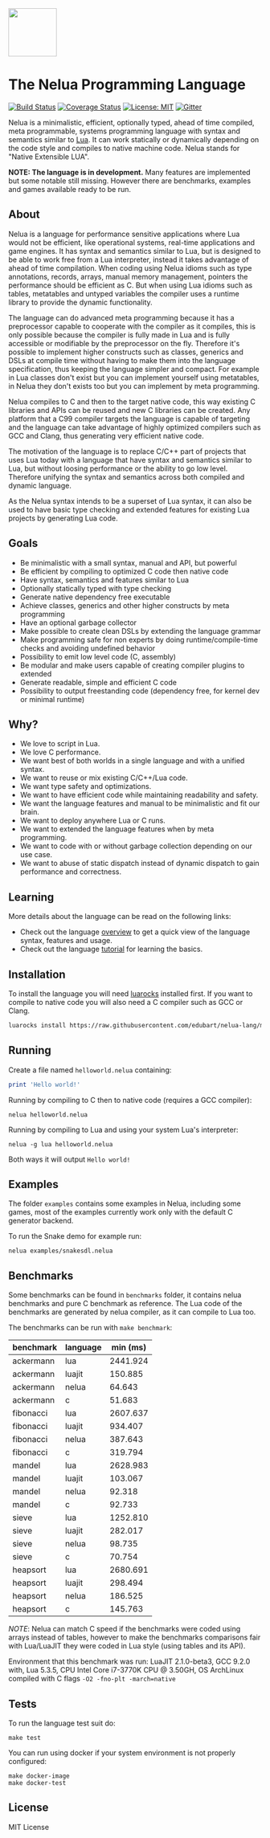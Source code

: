 <img width="96" src="https://edubart.github.io/nelua-lang/assets/images/nelua-logo.svg?sanitize=true">

# The Nelua Programming Language

[![Build Status](https://travis-ci.org/edubart/nelua-lang.svg?branch=master)](https://travis-ci.org/edubart/nelua-lang)
[![Coverage Status](https://coveralls.io/repos/github/edubart/nelua-lang/badge.svg?branch=master)](https://coveralls.io/github/edubart/nelua-lang?branch=master)
[![License: MIT](https://img.shields.io/badge/License-MIT-blue.svg?label=license)](https://opensource.org/licenses/MIT)
[![Gitter](https://badges.gitter.im/nelua-lang/community.svg)](https://gitter.im/nelua-lang/community?utm_source=badge&utm_medium=badge&utm_campaign=pr-badge)

Nelua is a minimalistic, efficient, optionally typed, ahead of time compiled, meta programmable,
systems programming language with syntax and semantics similar to [Lua](https://en.wikipedia.org/wiki/Lua_(programming_language)). It can work statically or dynamically depending on the code style and
compiles to native machine code. Nelua stands for "Native Extensible LUA".

**NOTE: The language is in development.** Many features are implemented but some notable still
missing. However there are benchmarks, examples and games available ready to be run.

## About

Nelua is a language for performance sensitive applications where Lua
would not be efficient, like operational systems, real-time applications and game engines.
It has syntax and semantics similar to Lua, but is designed to be able to work free from
a Lua interpreter, instead it takes advantage of ahead of time compilation. 
When coding using Nelua idioms such as type annotations, records, arrays,
manual memory management, pointers the performance should be efficient as C.
But when using Lua idioms such as tables, metatables and untyped variables the compiler
uses a runtime library to provide the dynamic functionality.

The language can do advanced meta programming because it has a preprocessor
capable to cooperate with the compiler as it compiles,
this is only possible because the compiler is fully made in Lua
and is fully accessible or modifiable by the preprocessor on the fly. 
Therefore it's possible to implement higher constructs such as classes, generics and DSLs at compile time without having to make them into the language specification, thus keeping the language simpler and compact.
For example in Lua classes don't exist but you can implement yourself using metatables,
in Nelua they don't exists too but you can implement by meta programming.

Nelua compiles to C and then to the target native code, this way existing
C libraries and APIs can be reused and new C libraries can be created.
Any platform that a C99 compiler targets the language is capable of targeting and
the language can take advantage of highly optimized compilers such as GCC and Clang, thus generating very
efficient native code.

The motivation of the language is to replace C/C++ part of projects that uses
Lua today with a language that have syntax and semantics similar to Lua, but
without loosing performance or the ability to go low level. Therefore unifying the
syntax and semantics across both compiled and dynamic language.

As the Nelua syntax intends to be a superset of Lua syntax,
it can also be used to have basic type checking and extended features
for existing Lua projects by generating Lua code.

## Goals

* Be minimalistic with a small syntax, manual and API, but powerful
* Be efficient by compiling to optimized C code then native code
* Have syntax, semantics and features similar to Lua
* Optionally statically typed with type checking
* Generate native dependency free executable
* Achieve classes, generics and other higher constructs by meta programming
* Have an optional garbage collector
* Make possible to create clean DSLs by extending the language grammar
* Make programming safe for non experts by doing runtime/compile-time checks and avoiding undefined behavior
* Possibility to emit low level code (C, assembly)
* Be modular and make users capable of creating compiler plugins to extended
* Generate readable, simple and efficient C code
* Possibility to output freestanding code (dependency free, for kernel dev or minimal runtime)

## Why?

* We love to script in Lua.
* We love C performance.
* We want best of both worlds in a single language and with a unified syntax.
* We want to reuse or mix existing C/C++/Lua code.
* We want type safety and optimizations.
* We want to have efficient code while maintaining readability and safety.
* We want the language features and manual to be minimalistic and fit our brain.
* We want to deploy anywhere Lua or C runs.
* We want to extended the language features when by meta programming.
* We want to code with or without garbage collection depending on our use case.
* We want to abuse of static dispatch instead of dynamic dispatch to gain performance and correctness.

## Learning

More details about the language can be read on the following links:
* Check out the language [overview](https://edubart.github.io/nelua-lang/overview/)
to get a quick view of the language syntax, features and usage.
* Check out the language [tutorial](https://edubart.github.io/nelua-lang/tutorial/)
for learning the basics.

## Installation

To install the language you will need [luarocks](https://luarocks.org/) installed first.
If you want to compile to native code you will also need a C compiler such as GCC or Clang.

```bash
luarocks install https://raw.githubusercontent.com/edubart/nelua-lang/master/rockspecs/nelua-dev-1.rockspec
```

## Running

Create a file named `helloworld.nelua` containing:

```lua
print 'Hello world!'
```

Running by compiling to C then to native code (requires a GCC compiler):
```shell
nelua helloworld.nelua
```

Running by compiling to Lua and using your system Lua's interpreter:
```shell
nelua -g lua helloworld.nelua
```

Both ways it will output  ```Hello world!```


## Examples

The folder `examples` contains some examples in Nelua, including some games,
most of the examples currently work only with the default C generator backend.

To run the Snake demo for example run:

```shell
nelua examples/snakesdl.nelua
```

## Benchmarks

Some benchmarks can be found in `benchmarks` folder, it contains nelua benchmarks
and pure C benchmark as reference. The Lua code of the benchmarks are generated
by nelua compiler, as it can compile to Lua too.

The benchmarks can be run with `make benchmark`:

|    benchmark |  language |   min (ms) |
|--------------|-----------|------------|
|    ackermann |       lua |   2441.924 |
|    ackermann |    luajit |    150.885 |
|    ackermann |     nelua |     64.643 |
|    ackermann |         c |     51.683 |
|    fibonacci |       lua |   2607.637 |
|    fibonacci |    luajit |    934.407 |
|    fibonacci |     nelua |    387.643 |
|    fibonacci |         c |    319.794 |
|       mandel |       lua |   2628.983 |
|       mandel |    luajit |    103.067 |
|       mandel |     nelua |     92.318 |
|       mandel |         c |     92.733 |
|        sieve |       lua |   1252.810 |
|        sieve |    luajit |    282.017 |
|        sieve |     nelua |     98.735 |
|        sieve |         c |     70.754 |
|     heapsort |       lua |   2680.691 |
|     heapsort |    luajit |    298.494 |
|     heapsort |     nelua |    186.525 |
|     heapsort |         c |    145.763 |

*NOTE*: Nelua can match C speed if the benchmarks were coded using arrays instead of tables,
however to make the benchmarks comparisons fair with Lua/LuaJIT they were coded in Lua style
(using tables and its API).

Environment that this benchmark was run:
LuaJIT 2.1.0-beta3,
GCC 9.2.0 with,
Lua 5.3.5,
CPU Intel Core i7-3770K CPU @ 3.50GH,
OS ArchLinux
compiled with C flags `-O2 -fno-plt -march=native`

## Tests

To run the language test suit do:

```
make test
```

You can run using docker if your system environment is not properly configured:
```
make docker-image
make docker-test
```

## License

MIT License

